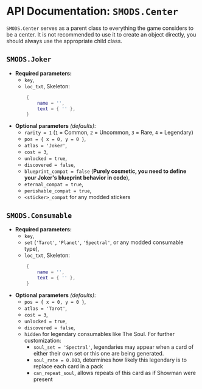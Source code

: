 # API Documentation: `SMODS.Center`
`SMODS.Center` serves as a parent class to everything the game considers to be a center. It is not recommended to use it to create an object directly, you should always use the appropriate child class.
## `SMODS.Joker`
- **Required parameters:**
	- `key`,
	- `loc_txt`, Skeleton:
	```lua
		{
			name = '',
			text = { '' },
		}
	```
- **Optional parameters** *(defaults)*:
	- `rarity = 1` (`1` = Common, `2` = Uncommon, `3` = Rare, `4` = Legendary)
	- `pos = { x = 0, y = 0 }`,
	- `atlas = 'Joker'`,
	- `cost = 3`,
	- `unlocked = true`,
	- `discovered = false`,
	- `blueprint_compat = false` (**Purely cosmetic, you need to define your Joker's blueprint behavior in code**),
	- `eternal_compat = true`,
	- `perishable_compat = true`,
	- `<sticker>_compat` for any modded stickers

## `SMODS.Consumable`
- **Required parameters:**
	- `key`,
	- `set` (`'Tarot'`, `'Planet'`, `'Spectral'`, or any modded consumable type),
	- `loc_txt`, Skeleton:
	```lua
		{
			name = '',
			text = { '' },
		}
	```
- **Optional parameters** *(defaults)*:
	- `pos = { x = 0, y = 0 }`,
	- `atlas = 'Tarot'`,
	- `cost = 3`,
	- `unlocked = true`,
	- `discovered = false`,
	- `hidden` for legendary consumables like The Soul. For further customization:
		- `soul_set = 'Spectral'`, legendaries may appear when a card of either their own set or this one are being generated.
		- `soul_rate = 0.003`, determines how likely this legendary is to replace each card in a pack
		- `can_repeat_soul`, allows repeats of this card as if Showman were present
